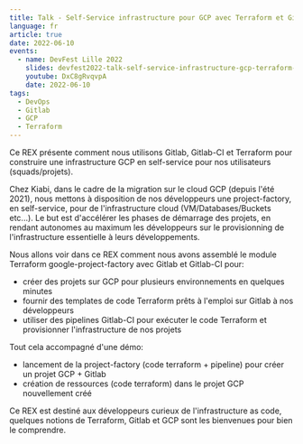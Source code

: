 ```yaml
---
title: Talk - Self-Service infrastructure pour GCP avec Terraform et Gitlab
language: fr
article: true
date: 2022-06-10
events:
  - name: DevFest Lille 2022
    slides: devfest2022-talk-self-service-infrastructure-gcp-terraform-gitlab.pdf
    youtube: DxC8gRvqvpA
    date: 2022-06-10
tags: 
  - DevOps
  - Gitlab
  - GCP
  - Terraform
---
```

Ce REX présente comment nous utilisons Gitlab, Gitlab-CI et Terraform pour construire une infrastructure GCP en self-service pour nos utilisateurs (squads/projets).

Chez Kiabi, dans le cadre de la migration sur le cloud GCP (depuis l'été 2021), nous mettons à disposition de nos développeurs une project-factory, en self-service, pour de l'infrastructure cloud (VM/Databases/Buckets etc...).
Le but est d'accélérer les phases de démarrage des projets, en rendant autonomes au maximum les développeurs sur le provisionning de l'infrastructure essentielle à leurs développements.

Nous allons voir dans ce REX comment nous avons assemblé le module Terraform google-project-factory avec Gitlab et Gitlab-CI pour:
* créer des projets sur GCP pour plusieurs environnements en quelques minutes
* fournir des templates de code Terraform prêts à l'emploi sur Gitlab à nos développeurs
* utiliser des pipelines Gitlab-CI pour exécuter le code Terraform et provisionner l'infrastructure de nos projets

Tout cela accompagné d'une démo:
* lancement de la project-factory (code terraform + pipeline) pour créer un projet GCP + Gitlab
* création de ressources (code terraform) dans le projet GCP nouvellement créé

Ce REX est destiné aux développeurs curieux de l'infrastructure as code, quelques notions de Terraform, Gitlab et GCP sont les bienvenues pour bien le comprendre.